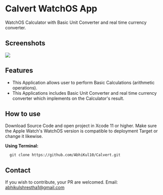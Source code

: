 # Calvert WatchOS App
WatchOS Calculator with Basic Unit Converter and real time currency converter.

## Screenshots
<img src="https://user-images.githubusercontent.com/40908684/71243659-d0697600-2336-11ea-906d-a710082bce19.png">

## Features
- This Application allows user to perform Basic Calculations (arithmetic operations).
- This Applications includes Basic Unit Converter and real time currency converter which implements on the Calculator's result.

## How to use
Download Source Code and open project in Xcode 11 or higher. Make sure the Apple Watch's WatchOS version is compatible to deployment Target or change it likewise.

**Using Terminal:**
```
  git clone https://github.com/AbhiKul10/Calvert.git
  ```
  ## Contact
 If you wish to contribute, your PR are welcomed. Email: abhikulshrestha1@gmail.com
